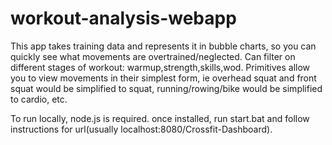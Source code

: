 # workout-analysis-webapp
This app takes training data and represents it in bubble charts, so you can quickly see what movements are overtrained/neglected.
Can filter on different stages of workout: warmup,strength,skills,wod.
Primitives allow you to view movements in their simplest form, ie overhead squat and front squat would be simplified to squat, running/rowing/bike would be simplified to cardio, etc.

To run locally, node.js is required. once installed, run start.bat and follow instructions for url(usually localhost:8080/Crossfit-Dashboard).
